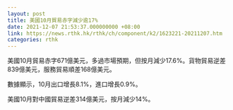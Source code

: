 ```yaml
---
layout: post
title: 美國10月貿易赤字減少逾17%
date: 2021-12-07 21:53:37.000000000 +08:00
link: https://news.rthk.hk/rthk/ch/component/k2/1623221-20211207.htm
categories: rthk
---
```


美國10月貿易赤字671億美元，多過市場預期，但按月減少17.6%。貨物貿易逆差839億美元，服務貿易順差168億美元。

數據顯示，10月出口增長8.1%，進口增長0.9%。

美國10月對中國貿易逆差314億美元，按月減少14%。
